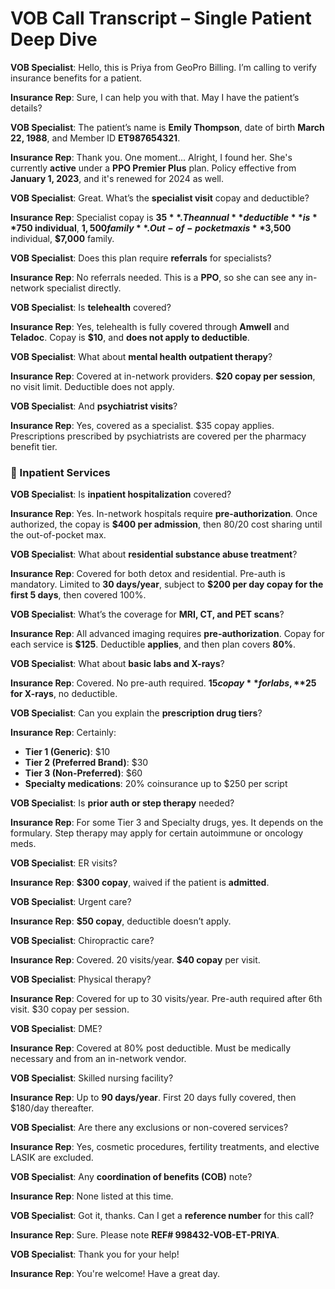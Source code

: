 # VOB Call Transcript – Single Patient Deep Dive

**VOB Specialist**: Hello, this is Priya from GeoPro Billing. I’m calling to verify insurance benefits for a patient.

**Insurance Rep**: Sure, I can help you with that. May I have the patient’s details?

**VOB Specialist**: The patient’s name is **Emily Thompson**, date of birth **March 22, 1988**, and Member ID **ET987654321**.

**Insurance Rep**: Thank you. One moment... Alright, I found her. She's currently **active** under a **PPO Premier Plus** plan. Policy effective from **January 1, 2023**, and it's renewed for 2024 as well.

**VOB Specialist**: Great. What’s the **specialist visit** copay and deductible?

**Insurance Rep**: Specialist copay is **$35**. The annual **deductible** is **$750 individual**, **$1,500 family**. Out-of-pocket max is **$3,500** individual, **$7,000** family.

**VOB Specialist**: Does this plan require **referrals** for specialists?

**Insurance Rep**: No referrals needed. This is a **PPO**, so she can see any in-network specialist directly.

**VOB Specialist**: Is **telehealth** covered?

**Insurance Rep**: Yes, telehealth is fully covered through **Amwell** and **Teladoc**. Copay is **$10**, and **does not apply to deductible**.

**VOB Specialist**: What about **mental health outpatient therapy**?

**Insurance Rep**: Covered at in-network providers. **$20 copay per session**, no visit limit. Deductible does not apply.

**VOB Specialist**: And **psychiatrist visits**?

**Insurance Rep**: Yes, covered as a specialist. $35 copay applies. Prescriptions prescribed by psychiatrists are covered per the pharmacy benefit tier.

### 🏥 Inpatient Services

**VOB Specialist**: Is **inpatient hospitalization** covered?

**Insurance Rep**: Yes. In-network hospitals require **pre-authorization**. Once authorized, the copay is **$400 per admission**, then 80/20 cost sharing until the out-of-pocket max.

**VOB Specialist**: What about **residential substance abuse treatment**?

**Insurance Rep**: Covered for both detox and residential. Pre-auth is mandatory. Limited to **30 days/year**, subject to **$200 per day copay for the first 5 days**, then covered 100%.

**VOB Specialist**: What’s the coverage for **MRI, CT, and PET scans**?

**Insurance Rep**: All advanced imaging requires **pre-authorization**. Copay for each service is **$125**. Deductible **applies**, and then plan covers **80%**.

**VOB Specialist**: What about **basic labs and X-rays**?

**Insurance Rep**: Covered. No pre-auth required. **$15 copay** for labs, **$25 for X-rays**, no deductible.

**VOB Specialist**: Can you explain the **prescription drug tiers**?

**Insurance Rep**: Certainly:

- **Tier 1 (Generic)**: $10  
- **Tier 2 (Preferred Brand)**: $30  
- **Tier 3 (Non-Preferred)**: $60  
- **Specialty medications**: 20% coinsurance up to $250 per script  

**VOB Specialist**: Is **prior auth or step therapy** needed?

**Insurance Rep**: For some Tier 3 and Specialty drugs, yes. It depends on the formulary. Step therapy may apply for certain autoimmune or oncology meds.

**VOB Specialist**: ER visits?

**Insurance Rep**: **$300 copay**, waived if the patient is **admitted**.

**VOB Specialist**: Urgent care?

**Insurance Rep**: **$50 copay**, deductible doesn’t apply.

**VOB Specialist**: Chiropractic care?

**Insurance Rep**: Covered. 20 visits/year. **$40 copay** per visit.

**VOB Specialist**: Physical therapy?

**Insurance Rep**: Covered for up to 30 visits/year. Pre-auth required after 6th visit. $30 copay per session.

**VOB Specialist**: DME?

**Insurance Rep**: Covered at 80% post deductible. Must be medically necessary and from an in-network vendor.

**VOB Specialist**: Skilled nursing facility?

**Insurance Rep**: Up to **90 days/year**. First 20 days fully covered, then $180/day thereafter.


**VOB Specialist**: Are there any exclusions or non-covered services?

**Insurance Rep**: Yes, cosmetic procedures, fertility treatments, and elective LASIK are excluded.

**VOB Specialist**: Any **coordination of benefits (COB)** note?

**Insurance Rep**: None listed at this time.

**VOB Specialist**: Got it, thanks. Can I get a **reference number** for this call?

**Insurance Rep**: Sure. Please note **REF# 998432-VOB-ET-PRIYA**.

**VOB Specialist**: Thank you for your help!

**Insurance Rep**: You're welcome! Have a great day.